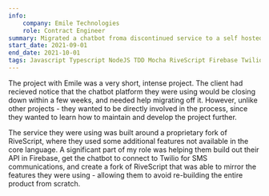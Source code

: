 ```yaml
---
info:
    company: Emile Technologies
    role: Contract Engineer
summary: Migrated a chatbot froma discontinued service to a self hosted fork of an open source library.
start_date: 2021-09-01
end_date: 2021-10-01
tags: Javascript Typescript NodeJS TDD Mocha RiveScript Firebase Twilio back-end
---
```


The project with Emile was a very short, intense project. The client had recieved notice that the chatbot platform they were using would be closing down within a few weeks, and needed help migrating off it. However, unlike other projects - they wanted to be directly involved in the process, since they wanted to learn how to maintain and develop the project further.

The service they were using was built around a proprietary fork of RiveScript, where they used some additional features not available in the core language. A significant part of my role was helping them build out their API in Firebase, get the chatbot to connect to Twilio for SMS communications, and create a fork of RiveScript that was able to mirror the features they were using - allowing them to avoid re-building the entire product from scratch.